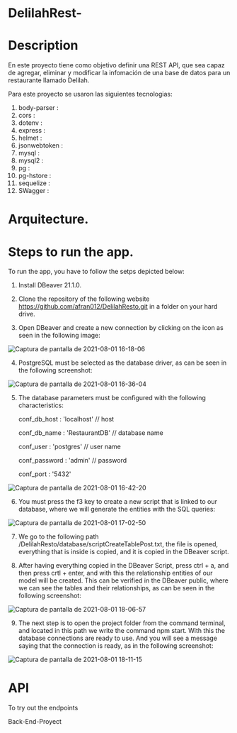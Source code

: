 # DelilahRest-
# Description

En este proyecto tiene como objetivo definir una REST API, que sea capaz de agregar, eliminar y modificar la infomación de una base de datos para un restaurante llamado Delilah.

Para este proyecto se usaron las siguientes tecnologias:
1.   body-parser : 
2.   cors :
3.   dotenv :
4.   express :
5.   helmet :
6.   jsonwebtoken :
7.   mysql :
8.   mysql2 :
9.   pg :
10.  pg-hstore :
11.  sequelize :
12.  SWagger :


# Arquitecture.

# Steps to run the app.

To run the app, you have to follow the setps depicted below:

1. Install DBeaver 21.1.0.

2. Clone the repository of the following website https://github.com/afran012/DelilahResto.git in a folder on your hard drive.

3. Open DBeaver and create a new connection by clicking on the icon as seen in the following image:

![Captura de pantalla de 2021-08-01 16-18-06](https://user-images.githubusercontent.com/77680060/127785609-95577a4f-12ac-4432-911d-2380e048ef11.png)

4. PostgreSQL must be selected as the database driver, as can be seen in the following screenshot:

![Captura de pantalla de 2021-08-01 16-36-04](https://user-images.githubusercontent.com/77680060/127785995-d496320b-e9c0-4622-a192-f41408ef1eee.png)

5. The database parameters must be configured with the following characteristics:


    conf_db_host  : 'localhost' // host
    
    conf_db_name  : 'RestaurantDB' // database name
    
    conf_user     : 'postgres'           // user name
    
    conf_password : 'admin'               // password
    
    conf_port     : '5432' 
    

![Captura de pantalla de 2021-08-01 16-42-20](https://user-images.githubusercontent.com/77680060/127786136-e14c2e10-3f10-4903-955d-60491eda9210.png)

6. You must press the f3 key to create a new script that is linked to our database, where we will generate the entities with the SQL queries:

![Captura de pantalla de 2021-08-01 17-02-50](https://user-images.githubusercontent.com/77680060/127786576-39840194-1f3d-4a46-a33b-70b9a7ddcee4.png)

7.  We go to the following path /DelilahResto/database/scriptCreateTablePost.txt, the file is opened, everything that is inside is copied, and it is copied in the DBeaver script.

8. After having everything copied in the DBeaver Script, press ctrl + a, and then press crtl + enter, and with this the relationship entities of our model will be created. This can be verified in the DBeaver public, where we can see the tables and their relationships, as can be seen in the following screenshot:

![Captura de pantalla de 2021-08-01 18-06-57](https://user-images.githubusercontent.com/77680060/127787977-c157cd57-9c41-41a6-a38a-a23b530b9aa7.png)

9. The next step is to open the project folder from the command terminal, and located in this path we write the command npm start.
With this the database connections are ready to use. And you will see a message saying that the connection is ready, as in the following screenshot:

![Captura de pantalla de 2021-08-01 18-11-15](https://user-images.githubusercontent.com/77680060/127788066-ddc86b8b-816e-427a-9056-cd08396fff4e.png)


# API

To try out the endpoints



Back-End-Proyect
